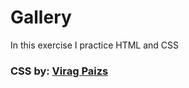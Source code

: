 # Gallery
In this exercise I practice HTML and CSS

### CSS by: [Virag Paizs](https://github.com/green-fox-academy/paizsvirag)
